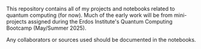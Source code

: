 This repository contains all of my projects and notebooks related to quantum computing (for now). 
Much of the early work will be from mini-projects assigned during the Erdos Institute's Quantum Computing Bootcamp (May/Summer 2025).

Any collaborators or sources used should be documented in the notebooks. 
